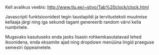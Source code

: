 Kell avalikus veebis:
http://www.tlu.ee/~stivo/Tab%20clock/clock.html

Javascripti funktsioonidest tegin taustapildi ja tervitusteksti muutmise kellaaja järgi ning 
iga sekundi tagant genereerib random värvi kella numbritele.

Mugavaks kasutuseks enda jaoks lisasin rohkemkasutatavad lehed ikoonidena, enda eksamite ajad ning
dropdown menüüna lingid praeguse semestri õppeainetele.